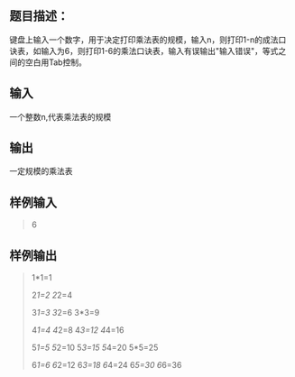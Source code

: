 ## 题目描述： 
键盘上输入一个数字，用于决定打印乘法表的规模，输入n，则打印1-n的成法口诀表，如输入为6，则打印1-6的乘法口诀表，输入有误输出"输入错误"，等式之间的空白用Tab控制。

## 输入
一个整数n,代表乘法表的规模

## 输出
一定规模的乘法表

## 样例输入
> 6

## 样例输出
> 1*1=1	
> 
> 2*1=2	2*2=4	
> 
> 3*1=3	3*2=6	3*3=9	
> 
> 4*1=4	4*2=8	4*3=12	4*4=16	
> 
> 5*1=5	5*2=10	5*3=15	5*4=20	5*5=25	
> 
> 6*1=6	6*2=12	6*3=18	6*4=24	6*5=30	6*6=36	
